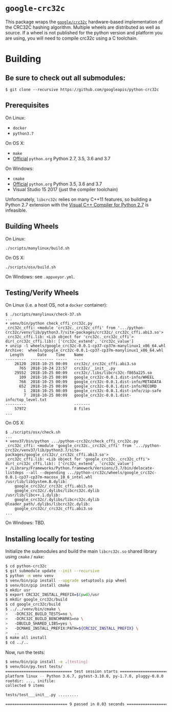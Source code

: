 # `google-crc32c`

This package wraps the [`google/crc32c`](https://github.com/google/crc32c) hardware-based implementation of the CRC32C hashing algorithm. Multiple wheels are distributed as well as source. If a wheel is not published for the python version and platform you are using, you will need to compile crc32c using a C toolchain.


# Building

## Be sure to check out all submodules:

```
$ git clone --recursive https://github.com/googleapis/python-crc32c
```

## Prerequisites

On Linux:

- `docker`
- `python3.7`

On OS X:

- `make`
- [Official][1] `python.org` Python 2.7, 3.5, 3.6 and 3.7

On Windows:

- `cmake`
- [Official][1] `python.org` Python 3.5, 3.6 and 3.7
- Visual Studio 15 2017 (just the compiler toolchain)

Unfortunately, `libcrc32c` relies on many C++11 features, so
building a Python 2.7 extension with the
[Visual C++ Compiler for Python 2.7][2] is infeasible.


## Building Wheels

On Linux:

```
./scripts/manylinux/build.sh
```

On OS X:

```
./scripts/osx/build.sh
```

On Windows: see `.appveyor.yml`.

## Testing/Verify Wheels

On Linux (i.e. a host OS, not a `docker` container):

```
$ ./scripts/manylinux/check-37.sh
...
+ venv/bin/python check_cffi_crc32c.py
_crc32c_cffi: <module 'crc32c._crc32c_cffi' from '.../python-crc32c/venv/lib/python3.7/site-packages/crc32c/_crc32c_cffi.abi3.so'>
_crc32c_cffi.lib: <Lib object for 'crc32c._crc32c_cffi'>
dir(_crc32c_cffi.lib): ['crc32c_extend', 'crc32c_value']
+ unzip -l wheels/google_crc32c-0.0.1-cp37-cp37m-manylinux1_x86_64.whl
Archive:  wheels/google_crc32c-0.0.1-cp37-cp37m-manylinux1_x86_64.whl
  Length      Date    Time    Name
---------  ---------- -----   ----
    26120  2018-10-25 00:09   crc32c/_crc32c_cffi.abi3.so
      765  2018-10-24 23:57   crc32c/__init__.py
    29552  2018-10-25 00:09   crc32c/.libs/libcrc32c-f865a225.so
      109  2018-10-25 00:09   google_crc32c-0.0.1.dist-info/WHEEL
      766  2018-10-25 00:09   google_crc32c-0.0.1.dist-info/METADATA
      652  2018-10-25 00:09   google_crc32c-0.0.1.dist-info/RECORD
        1  2018-10-25 00:09   google_crc32c-0.0.1.dist-info/zip-safe
        7  2018-10-25 00:09   google_crc32c-0.0.1.dist-info/top_level.txt
---------                     -------
    57972                     8 files
...
```

On OS X:

```
$ ./scripts/osx/check.sh
...
+ venv37/bin/python .../python-crc32c/check_cffi_crc32c.py
_crc32c_cffi: <module 'google_crc32c._crc32c_cffi' from '.../python-crc32c/venv37/lib/python3.7/site-packages/google_crc32c/_crc32c_cffi.abi3.so'>
_crc32c_cffi.lib: <Lib object for 'google_crc32c._crc32c_cffi'>
dir(_crc32c_cffi.lib): ['crc32c_extend', 'crc32c_value']
+ /Library/Frameworks/Python.framework/Versions/3.7/bin/delocate-listdeps --all --depending .../python-crc32c/wheels/google_crc32c-0.0.1-cp37-cp37m-macosx_10_6_intel.whl
/usr/lib/libSystem.B.dylib:
    google_crc32c/_crc32c_cffi.abi3.so
    google_crc32c/.dylibs/libcrc32c.dylib
/usr/lib/libc++.1.dylib:
    google_crc32c/.dylibs/libcrc32c.dylib
@loader_path/.dylibs/libcrc32c.dylib:
    google_crc32c/_crc32c_cffi.abi3.so
...
```

On Windows: TBD.

[1]: https://www.python.org/downloads/
[2]: https://aka.ms/vcpython27

## Installing locally for testing

Initialize the submodules and build the main `libcrc32c.so` shared
library using `cmake` / `make`:

```bash
$ cd python-crc32c
$ git submodule update --init --recursive
$ python -m venv venv
$ venv/bin/pip install --upgrade setuptools pip wheel
$ venv/bin/pip install cmake
$ mkdir usr
$ export CRC32C_INSTALL_PREFIX=$(pwd)/usr
$ mkdir google_crc32c/build
$ cd google_crc32c/build
$ ../../venv/bin/cmake \
>   -DCRC32C_BUILD_TESTS=no \
>   -DCRC32C_BUILD_BENCHMARKS=no \
>   -DBUILD_SHARED_LIBS=yes \
>   -DCMAKE_INSTALL_PREFIX:PATH=${CRC32C_INSTALL_PREFIX} \
>   ..
$ make all install
$ cd ../..
```

Now, run the tests:

```bash
$ venv/bin/pip install -e .[testing]
$ venv/bin/py.test tests/
============================= test session starts ==============================
platform linux -- Python 3.6.7, pytest-3.10.0, py-1.7.0, pluggy-0.8.0
rootdir: ..., inifile:
collected 9 items

tests/test___init__.py .........                                         [100%]

=========================== 9 passed in 0.03 seconds ===========================
```
